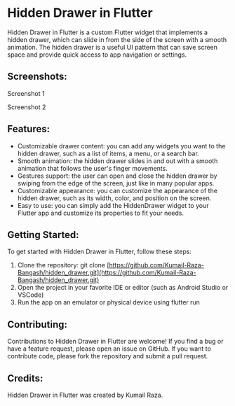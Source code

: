# Hidden Drawer in Flutter
Hidden Drawer in Flutter is a custom Flutter widget that implements a hidden drawer, which can slide in from the side of the screen with a smooth animation. The hidden drawer is a useful UI pattern that can save screen space and provide quick access to app navigation or settings.

## Screenshots: 
Screenshot 1

Screenshot 2


## Features: 
- Customizable drawer content: you can add any widgets you want to the hidden drawer, such as a list of items, a menu, or a search bar.
- Smooth animation: the hidden drawer slides in and out with a smooth animation that follows the user's finger movements.
- Gestures support: the user can open and close the hidden drawer by swiping from the edge of the screen, just like in many popular apps.
- Customizable appearance: you can customize the appearance of the hidden drawer, such as its width, color, and position on the screen.
- Easy to use: you can simply add the HiddenDrawer widget to your Flutter app and customize its properties to fit your needs.


## Getting Started: 
To get started with Hidden Drawer in Flutter, follow these steps:

1. Clone the repository: git clone [https://github.com/Kumail-Raza-Bangash/hidden_drawer.git](https://github.com/Kumail-Raza-Bangash/hidden_drawer.git)
2. Open the project in your favorite IDE or editor (such as Android Studio or VSCode)
3. Run the app on an emulator or physical device using flutter run

## Contributing: 
Contributions to Hidden Drawer in Flutter are welcome! If you find a bug or have a feature request, please open an issue on GitHub. If you want to contribute code, please fork the repository and submit a pull request.

## Credits: 
Hidden Drawer in Flutter was created by Kumail Raza.
